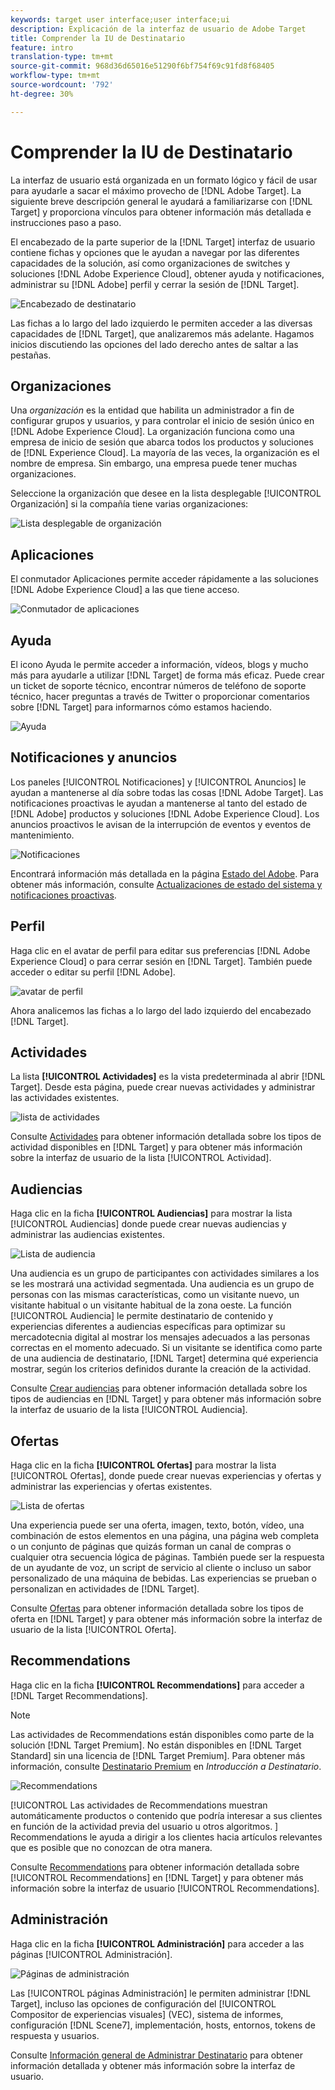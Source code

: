 ```yaml
---
keywords: target user interface;user interface;ui
description: Explicación de la interfaz de usuario de Adobe Target
title: Comprender la IU de Destinatario
feature: intro
translation-type: tm+mt
source-git-commit: 968d36d65016e51290f6bf754f69c91fd8f68405
workflow-type: tm+mt
source-wordcount: '792'
ht-degree: 30%

---
```



# Comprender la IU de Destinatario

La interfaz de usuario está organizada en un formato lógico y fácil de usar para ayudarle a sacar el máximo provecho de [!DNL Adobe Target]. La siguiente breve descripción general le ayudará a familiarizarse con [!DNL Target] y proporciona vínculos para obtener información más detallada e instrucciones paso a paso.

El encabezado de la parte superior de la [!DNL Target] interfaz de usuario contiene fichas y opciones que le ayudan a navegar por las diferentes capacidades de la solución, así como organizaciones de switches y soluciones [!DNL Adobe Experience Cloud], obtener ayuda y notificaciones, administrar su [!DNL Adobe] perfil y cerrar la sesión de [!DNL Target].

![Encabezado de destinatario](/help/c-intro/assets/target-header.png)

Las fichas a lo largo del lado izquierdo le permiten acceder a las diversas capacidades de [!DNL Target], que analizaremos más adelante. Hagamos inicios discutiendo las opciones del lado derecho antes de saltar a las pestañas.

## Organizaciones

Una *organización* es la entidad que habilita un administrador a fin de configurar grupos y usuarios, y para controlar el inicio de sesión único en [!DNL Adobe Experience Cloud]. La organización funciona como una empresa de inicio de sesión que abarca todos los productos y soluciones de [!DNL Experience Cloud]. La mayoría de las veces, la organización es el nombre de empresa. Sin embargo, una empresa puede tener muchas organizaciones.

Seleccione la organización que desee en la lista desplegable [!UICONTROL Organización] si la compañía tiene varias organizaciones:

![Lista desplegable de organización](/help/c-intro/assets/organizations.png)

## Aplicaciones

El conmutador Aplicaciones permite acceder rápidamente a las soluciones [!DNL Adobe Experience Cloud] a las que tiene acceso.

![Conmutador de aplicaciones](/help/c-intro/assets/apps.png)

## Ayuda  

El icono Ayuda le permite acceder a información, vídeos, blogs y mucho más para ayudarle a utilizar [!DNL Target] de forma más eficaz. Puede crear un ticket de soporte técnico, encontrar números de teléfono de soporte técnico, hacer preguntas a través de Twitter o proporcionar comentarios sobre [!DNL Target] para informarnos cómo estamos haciendo.

![Ayuda  ](/help/c-intro/assets/help.png)

## Notificaciones y anuncios

Los paneles [!UICONTROL Notificaciones] y [!UICONTROL Anuncios] le ayudan a mantenerse al día sobre todas las cosas [!DNL Adobe Target]. Las notificaciones proactivas le ayudan a mantenerse al tanto del estado de [!DNL Adobe] productos y soluciones [!DNL Adobe Experience Cloud]. Los anuncios proactivos le avisan de la interrupción de eventos y eventos de mantenimiento.

![ Notificaciones ](/help/c-intro/assets/notifications.png)

Encontrará información más detallada en la página [Estado del Adobe](https://status.adobe.com/). Para obtener más información, consulte [Actualizaciones de estado del sistema y notificaciones proactivas](/help/c-intro/assets/notifications.png).

## Perfil

Haga clic en el avatar de perfil para editar sus preferencias [!DNL Adobe Experience Cloud] o para cerrar sesión en [!DNL Target]. También puede acceder o editar su perfil [!DNL Adobe].

![avatar de perfil](/help/c-intro/assets/change-language.png)

Ahora analicemos las fichas a lo largo del lado izquierdo del encabezado [!DNL Target].

## Actividades

La lista **[!UICONTROL Actividades]** es la vista predeterminada al abrir [!DNL Target]. Desde esta página, puede crear nuevas actividades y administrar las actividades existentes.

![lista de actividades](/help/c-intro/assets/activities-list.png)

Consulte [Actividades](/help/c-activities/activities.md) para obtener información detallada sobre los tipos de actividad disponibles en [!DNL Target] y para obtener más información sobre la interfaz de usuario de la lista [!UICONTROL Actividad].

## Audiencias

Haga clic en la ficha **[!UICONTROL Audiencias]** para mostrar la lista [!UICONTROL Audiencias] donde puede crear nuevas audiencias y administrar las audiencias existentes.

![Lista de audiencia](/help/c-intro/assets/audience-list.png)

Una audiencia es un grupo de participantes con actividades similares a los se les mostrará una actividad segmentada. Una audiencia es un grupo de personas con las mismas características, como un visitante nuevo, un visitante habitual o un visitante habitual de la zona oeste. La función [!UICONTROL Audiencia] le permite destinatario de contenido y experiencias diferentes a audiencias específicas para optimizar su mercadotecnia digital al mostrar los mensajes adecuados a las personas correctas en el momento adecuado. Si un visitante se identifica como parte de una audiencia de destinatario, [!DNL Target] determina qué experiencia mostrar, según los criterios definidos durante la creación de la actividad.

Consulte [Crear audiencias](/help/c-target/c-audiences/create-audience.md) para obtener información detallada sobre los tipos de audiencias en [!DNL Target] y para obtener más información sobre la interfaz de usuario de la lista [!UICONTROL Audiencia].

## Ofertas

Haga clic en la ficha **[!UICONTROL Ofertas]** para mostrar la lista [!UICONTROL Ofertas], donde puede crear nuevas experiencias y ofertas y administrar las experiencias y ofertas existentes.

![Lista de ofertas](/help/c-intro/assets/offers.png)

Una experiencia puede ser una oferta, imagen, texto, botón, vídeo, una combinación de estos elementos en una página, una página web completa o un conjunto de páginas que quizás forman un canal de compras o cualquier otra secuencia lógica de páginas. También puede ser la respuesta de un ayudante de voz, un script de servicio al cliente o incluso un sabor personalizado de una máquina de bebidas. Las experiencias se prueban o personalizan en actividades de [!DNL Target].

Consulte [Ofertas](/help/c-experiences/c-manage-content/manage-content.md) para obtener información detallada sobre los tipos de oferta en [!DNL Target] y para obtener más información sobre la interfaz de usuario de la lista [!UICONTROL Oferta].

## Recommendations

Haga clic en la ficha **[!UICONTROL Recommendations]** para acceder a [!DNL Target Recommendations].

>[!NOTE]
>
>Las actividades de Recommendations están disponibles como parte de la solución [!DNL Target Premium]. No están disponibles en [!DNL Target Standard] sin una licencia de [!DNL Target Premium]. Para obtener más información, consulte [Destinatario Premium](/help/c-intro/intro.md#premium) en *Introducción a Destinatario*.

![Recommendations](/help/c-intro/assets/recommendations.png)

[!UICONTROL Las actividades de Recommendations muestran automáticamente productos o contenido que podría interesar a sus clientes en función de la actividad previa del usuario u otros algoritmos. ] Recommendations le ayuda a dirigir a los clientes hacia artículos relevantes que es posible que no conozcan de otra manera.

Consulte [Recommendations](/help/c-recommendations/recommendations.md) para obtener información detallada sobre [!UICONTROL Recommendations] en [!DNL Target] y para obtener más información sobre la interfaz de usuario [!UICONTROL Recommendations].

## Administración

Haga clic en la ficha **[!UICONTROL Administración]** para acceder a las páginas [!UICONTROL Administración].

![Páginas de administración](/help/c-intro/assets/administration.png)

Las [!UICONTROL páginas Administración] le permiten administrar [!DNL Target], incluso las opciones de configuración del [!UICONTROL Compositor de experiencias visuales] (VEC), sistema de informes, configuración [!DNL Scene7], implementación, hosts, entornos, tokens de respuesta y usuarios.

Consulte [Información general de Administrar Destinatario](/help/administrating-target/administrating-target.md) para obtener información detallada y obtener más información sobre la interfaz de usuario.
